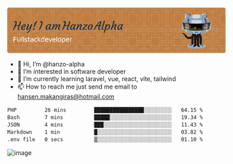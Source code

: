 ![Header](./github-header-image.png)

- 👋 Hi, I’m @hanzo-alpha
- 👀 I’m interested in software developer
- 🌱 I’m currently learning laravel, vue, react, vite, tailwind
- 📫 How to reach me just send me email to hansen.makangiras@hotmail.com 

<!---
hanzo-alpha/hanzo-alpha is a ✨ special ✨ repository because its `README.md` (this file) appears on your GitHub profile.
You can click the Preview link to take a look at your changes.
--->

<!--START_SECTION:waka-->

```txt
PHP         26 mins         ████████████████░░░░░░░░░   64.15 %
Bash        7 mins          █████░░░░░░░░░░░░░░░░░░░░   19.34 %
JSON        4 mins          ███░░░░░░░░░░░░░░░░░░░░░░   11.43 %
Markdown    1 min           █░░░░░░░░░░░░░░░░░░░░░░░░   03.82 %
.env file   0 secs          ▒░░░░░░░░░░░░░░░░░░░░░░░░   01.10 %
```

<!--END_SECTION:waka-->

![image](https://github.com/hanzo-alpha/hanzo-alpha/assets/111342797/c4bd2977-6123-4017-8652-6e166259b484)

